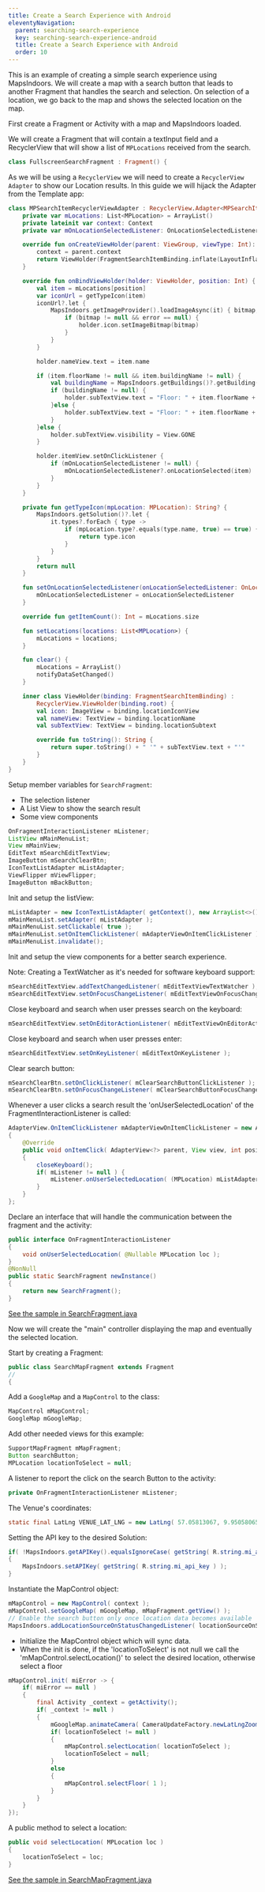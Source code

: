 ```yaml
---
title: Create a Search Experience with Android
eleventyNavigation:
  parent: searching-search-experience
  key: searching-search-experience-android
  title: Create a Search Experience with Android
  order: 10
---
```


This is an example of creating a simple search experience using MapsIndoors. We will create a map with a search button that leads to another Fragment that handles the search and selection. On selection of a location, we go back to the map and shows the selected location on the map.

First create a Fragment or Activity with a map and MapsIndoors loaded.

We will create a Fragment that will contain a textInput field and a RecyclerView that will show a list of `MPLocations` received from the search.

```kotlin
class FullscreenSearchFragment : Fragment() {
```

As we will be using a `RecyclerView` we will need to create a `RecyclerView Adapter` to show our Location results. In this guide we will hijack the Adapter from the Template app:

```kotlin
class MPSearchItemRecyclerViewAdapter : RecyclerView.Adapter<MPSearchItemRecyclerViewAdapter.ViewHolder>() {
    private var mLocations: List<MPLocation> = ArrayList()
    private lateinit var context: Context
    private var mOnLocationSelectedListener: OnLocationSelectedListener? = null

    override fun onCreateViewHolder(parent: ViewGroup, viewType: Int): ViewHolder {
        context = parent.context
        return ViewHolder(FragmentSearchItemBinding.inflate(LayoutInflater.from(parent.context), parent, false))
    }

    override fun onBindViewHolder(holder: ViewHolder, position: Int) {
        val item = mLocations[position]
        var iconUrl = getTypeIcon(item)
        iconUrl?.let {
            MapsIndoors.getImageProvider().loadImageAsync(it) { bitmap, error ->
                if (bitmap != null && error == null) {
                    holder.icon.setImageBitmap(bitmap)
                }
            }
        }

        holder.nameView.text = item.name

        if (item.floorName != null && item.buildingName != null) {
            val buildingName = MapsIndoors.getBuildings()?.getBuilding(item.point.latLng)?.name
            if (buildingName != null) {
                holder.subTextView.text = "Floor: " + item.floorName + " - " + buildingName
            }else {
                holder.subTextView.text = "Floor: " + item.floorName + " - " + item.buildingName
            }
        }else {
            holder.subTextView.visibility = View.GONE
        }

        holder.itemView.setOnClickListener {
            if (mOnLocationSelectedListener != null) {
                mOnLocationSelectedListener?.onLocationSelected(item)
            }
        }
    }

    private fun getTypeIcon(mpLocation: MPLocation): String? {
        MapsIndoors.getSolution()?.let {
            it.types?.forEach { type ->
                if (mpLocation.type?.equals(type.name, true) == true) {
                    return type.icon
                }
            }
        }
        return null
    }

    fun setOnLocationSelectedListener(onLocationSelectedListener: OnLocationSelectedListener) {
        mOnLocationSelectedListener = onLocationSelectedListener
    }

    override fun getItemCount(): Int = mLocations.size

    fun setLocations(locations: List<MPLocation>) {
        mLocations = locations;
    }

    fun clear() {
        mLocations = ArrayList()
        notifyDataSetChanged()
    }

    inner class ViewHolder(binding: FragmentSearchItemBinding) :
        RecyclerView.ViewHolder(binding.root) {
        val icon: ImageView = binding.locationIconView
        val nameView: TextView = binding.locationName
        val subTextView: TextView = binding.locationSubtext

        override fun toString(): String {
            return super.toString() + " '" + subTextView.text + "'"
        }
    }
}
```

Setup member variables for `SearchFragment`:

* The selection listener
* A List View to show the search result
* Some view components

```java
OnFragmentInteractionListener mListener;
ListView mMainMenuList;
View mMainView;
EditText mSearchEditTextView;
ImageButton mSearchClearBtn;
IconTextListAdapter mListAdapter;
ViewFlipper mViewFlipper;
ImageButton mBackButton;

```

Init and setup the listView:

```java
mListAdapter = new IconTextListAdapter( getContext(), new ArrayList<>() );
mMainMenuList.setAdapter( mListAdapter );
mMainMenuList.setClickable( true );
mMainMenuList.setOnItemClickListener( mAdapterViewOnItemClickListener );
mMainMenuList.invalidate();
```

Init and setup the view components for a better search experience.

Note: Creating a TextWatcher as it's needed for software keyboard support:

```java
mSearchEditTextView.addTextChangedListener( mEditTextViewTextWatcher );
mSearchEditTextView.setOnFocusChangeListener( mEditTextViewOnFocusChangeListener );
```

Close keyboard and search when user presses search on the keyboard:

```java
mSearchEditTextView.setOnEditorActionListener( mEditTextViewOnEditorActionListener );
```

Close keyboard and search when user presses enter:

```java
mSearchEditTextView.setOnKeyListener( mEditTextOnKeyListener );
```

Clear search button:

```java
mSearchClearBtn.setOnClickListener( mClearSearchButtonClickListener );
mSearchClearBtn.setOnFocusChangeListener( mClearSearchButtonFocusChangeListener );
```

Whenever a user clicks a search result the 'onUserSelectedLocation' of the FragmentInteractionListener is called:

```java
AdapterView.OnItemClickListener mAdapterViewOnItemClickListener = new AdapterView.OnItemClickListener()
{
    @Override
    public void onItemClick( AdapterView<?> parent, View view, int position, long id )
    {
        closeKeyboard();
        if( mListener != null ) {
            mListener.onUserSelectedLocation( (MPLocation) mListAdapter.getItem( position ) );
        }
    }
};

```

Declare an interface that will handle the communication between the fragment and the activity:

```java
public interface OnFragmentInteractionListener
{
    void onUserSelectedLocation( @Nullable MPLocation loc );
}
@NonNull
public static SearchFragment newInstance()
{
    return new SearchFragment();
}
```

[See the sample in SearchFragment.java](https://github.com/mapspeople/MapsIndoorsAndroid-Demo-Samples/blob/master/app/src/main/java/com/mapsindoors/searchmapdemo/SearchFragment.java)

Now we will create the "main" controller displaying the map and eventually the selected location.

Start by creating a Fragment:

```java
public class SearchMapFragment extends Fragment
//
{
```

Add a `GoogleMap` and a `MapControl` to the class:

```java
MapControl mMapControl;
GoogleMap mGoogleMap;
```

Add other needed views for this example:

```java
SupportMapFragment mMapFragment;
Button searchButton;
MPLocation locationToSelect = null;
```

A listener to report the click on the search Button to the activity:

```java
private OnFragmentInteractionListener mListener;
```

The Venue's coordinates:

```java
static final LatLng VENUE_LAT_LNG = new LatLng( 57.05813067, 9.95058065 );
```

Setting the API key to the desired Solution:

```java
if( !MapsIndoors.getAPIKey().equalsIgnoreCase( getString( R.string.mi_api_key ) ) )
{
    MapsIndoors.setAPIKey( getString( R.string.mi_api_key ) );
}
```

Instantiate the MapControl object:

```java
mMapControl = new MapControl( context );
mMapControl.setGoogleMap( mGoogleMap, mMapFragment.getView() );
// Enable the search button only once location data becomes available
MapsIndoors.addLocationSourceOnStatusChangedListener( locationSourceOnStatusChangedListener );
```

* Initialize the MapControl object which will sync data.
* When the init is done, if the 'locationToSelect' is not null we call the 'mMapControl.selectLocation()' to select the desired location, otherwise select a floor

```java
mMapControl.init( miError -> {
    if( miError == null )
    {
        final Activity _context = getActivity();
        if( _context != null )
        {
            mGoogleMap.animateCamera( CameraUpdateFactory.newLatLngZoom( VENUE_LAT_LNG, 20f ) );
            if( locationToSelect != null )
            {
                mMapControl.selectLocation( locationToSelect );
                locationToSelect = null;
            }
            else
            {
                mMapControl.selectFloor( 1 );
            }
        }
    }
});
```

A public method to select a location:

```java
public void selectLocation( MPLocation loc )
{
    locationToSelect = loc;
}
```

[See the sample in SearchMapFragment.java](https://github.com/mapspeople/MapsIndoorsAndroid-Demo-Samples/blob/master/app/src/main/java/com/mapsindoors/searchmapdemo/SearchMapFragment.java)
